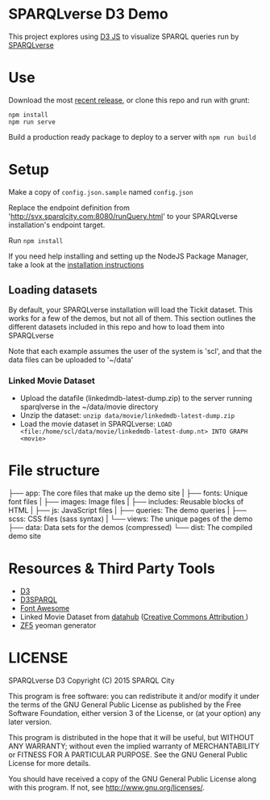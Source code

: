 # SPARQLverse D3 Demo

This project explores using [D3 JS](http://d3js.org) to visualize SPARQL queries run by [SPARQLverse](http://SPARQLCity.com)

# Use

Download the most [recent release](https://github.com/sparqlcity/d3-demo/releases), or clone this repo and run with grunt:

```
npm install
npm run serve
```

Build a production ready package to deploy to a server with `npm run build`

# Setup

Make a copy of `config.json.sample` named `config.json`

Replace the endpoint definition from 'http://svx.sparqlcity.com:8080/runQuery.html' to your SPARQLverse installation's endpoint target.

Run `npm install`

If you need help installing and setting up the NodeJS Package Manager, take a look at the [installation instructions](https://docs.npmjs.com/getting-started/installing-node)

## Loading datasets

By default, your SPARQLverse installation will load the Tickit dataset. This works for a few of the demos, but not all of them. This section outlines the different datasets included in this repo and how to load them into SPARQLverse

Note that each example assumes the user of the system is 'scl', and that the data files can be uploaded to '~/data'

### Linked Movie Dataset

- Upload the datafile (linkedmdb-latest-dump.zip) to the server running sparqlverse in the ~/data/movie directory
- Unzip the dataset: `unzip data/movie/linkedmdb-latest-dump.zip`
- Load the movie dataset in SPARQLverse: `LOAD <file:/home/scl/data/movie/linkedmdb-latest-dump.nt> INTO GRAPH <movie>`

# File structure

├── app: The core files that make up the demo site
|   ├── fonts: Unique font files
|   ├── images: Image files
|   ├── includes: Reusable blocks of HTML
|   ├── js: JavaScript files
|   ├── queries: The demo queries
|   ├── scss: CSS files (sass syntax)
|   └── views: The unique pages of the demo
├── data: Data sets for the demos (compressed)
└── dist: The compiled demo site

# Resources & Third Party Tools

- [D3](http://d3js.org/)
- [D3SPARQL](http://biohackathon.org/d3sparql)
- [Font Awesome](http://fontawesome.io)
- Linked Movie Dataset from [datahub](http://datahub.io/dataset/linkedmdb/resource/dd7619f9-cc39-47eb-a72b-5f34cffe1d16) ([Creative Commons Attribution ](http://opendefinition.org/licenses/cc-by/))
- [ZF5](https://github.com/juliancwirko/generator-zf5) yeoman generator

# LICENSE

SPARQLverse D3
Copyright (C) 2015 SPARQL City

This program is free software: you can redistribute it and/or modify
it under the terms of the GNU General Public License as published by
the Free Software Foundation, either version 3 of the License, or
(at your option) any later version.

This program is distributed in the hope that it will be useful,
but WITHOUT ANY WARRANTY; without even the implied warranty of
MERCHANTABILITY or FITNESS FOR A PARTICULAR PURPOSE.  See the
GNU General Public License for more details.

You should have received a copy of the GNU General Public License
along with this program.  If not, see <http://www.gnu.org/licenses/>.
